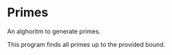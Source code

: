 # Primes
An alghoritm to generate primes.


This program finds all primes up to the provided bound.

